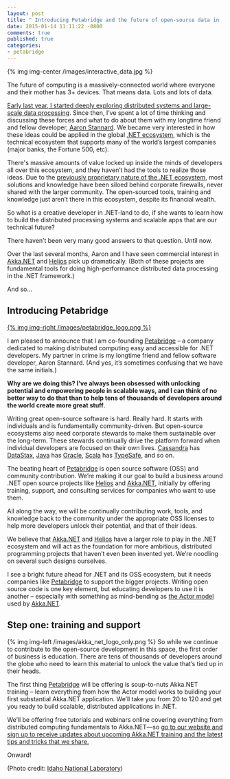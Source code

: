 ```yaml
---
layout: post
title: " Introducing Petabridge and the future of open-source data in .NET"
date: 2015-01-14 11:11:22 -0800
comments: true
published: true
categories: 
- petabridge
---
```


{% img img-center /images/interactive_data.jpg %}

The future of computing is a massively-connected world where everyone and their mother has 3+ devices. That means data. Lots and lots of data. 

[Early last year, I started deeply exploring distributed systems and large-scale data processing](http://andrewskotzko.com/follow-your-curiosity/). Since then, I’ve spent a lot of time thinking and discussing these forces and what to do about them with my longtime friend and fellow developer, [Aaron Stannard](http://www.aaronstannard.com/). We became very interested in how these ideas could be applied in the global [.NET ecosystem](https://en.wikipedia.org/wiki/.NET_Framework), which is the technical ecosystem that supports many of the world’s largest companies (major banks, the Fortune 500, etc).

There's massive amounts of value locked up inside the minds of developers all over this ecosystem, and they haven’t had the tools to realize those ideas. Due to the [previously proprietary nature of the .NET ecosystem](http://news.microsoft.com/2014/11/12/microsoft-takes-net-open-source-and-cross-platform-adds-new-development-capabilities-with-visual-studio-2015-net-2015-and-visual-studio-online/), most solutions and knowledge have been siloed behind corporate firewalls, never shared with the larger community. The open-sourced tools, training and knowledge just aren’t there in this ecosystem, despite its financial wealth.

So what is a creative developer in .NET-land to do, if she wants to learn how to build the distributed processing systems and scalable apps that are our technical future?

There haven’t been very many good answers to that question. Until now.

Over the last several months, Aaron and I have seen commercial interest in [Akka.NET](https://akkadotnet.github.io/) and [Helios](https://github.com/Aaronontheweb/helios) pick up dramatically. (Both of these projects are fundamental tools for doing high-performance distributed data processing in the .NET framework.) 

And so…

## Introducing Petabridge

<a href="http://twitter.com/petabridge">{% img img-right /images/petabridge_logo.png %}</a>

I am pleased to announce that I am co-founding [Petabridge](http://twitter.com/petabridge/) – a company dedicated to making distributed computing easy and accessible for .NET developers. My partner in crime is my longtime friend and fellow software developer, Aaron Stannard. (And yes, it’s sometimes confusing that we have the same initials.)

**Why are we doing this? I’ve always been obsessed with unlocking potential and empowering people in scalable ways, and I can think of no better way to do that than to help tens of thousands of developers around the world create more great stuff**. 

Writing great open-source software is hard. Really hard. It starts with individuals and is fundamentally community-driven. But open-source ecosystems also need corporate stewards to make them sustainable over the long-term. These stewards continually drive the platform forward when individual developers are focused on their own lives. [Cassandra](https://en.wikipedia.org/wiki/Apache_Cassandra) has [DataStax](http://datastax.com/), [Java](https://en.wikipedia.org/wiki/Java_(programming_language)) has [Oracle](http://www.oracle.com/index.html), [Scala](https://en.wikipedia.org/wiki/Scala_(programming_language)) has [TypeSafe](http://typesafe.com/), and so on. 

The beating heart of [Petabridge](http://twitter.com/petabridge/) is open source software (OSS) and community contribution. We’re making it our goal to build a business around .NET open source projects like [Helios](https://github.com/Aaronontheweb/helios) and [Akka.NET](https://akkadotnet.github.io/), initially by offering training, support, and consulting services for companies who want to use them. 

All along the way, we will be continually contributing work, tools, and knowledge back to the community under the appropriate OSS licenses to help more developers unlock their potential, and that of their ideas. 

We believe that [Akka.NET](https://akkadotnet.github.io/) and [Helios](https://github.com/Aaronontheweb/helios) have a larger role <!-- more --> to play in the .NET ecosystem and will act as the foundation for more ambitious, distributed programming projects that haven’t even been invented yet. We’re noodling on several such designs ourselves.

I see a bright future ahead for .NET and its OSS ecosystem, but it needs companies like [Petabridge](http://twitter.com/petabridge/) to support the bigger projects. Writing open source code is one key element, but educating developers to use it is another – especially with something as mind-bending as [the Actor model](https://en.wikipedia.org/wiki/Actor_model) used by [Akka.NET](https://akkadotnet.github.io/).

## Step one: training and support
{% img img-left /images/akka_net_logo_only.png %} So while we continue to contribute to the open-source development in this space, the first order of business is education. There are tens of thousands of developers around the globe who need to learn this material to unlock the value that’s tied up in their heads.

The first thing [Petabridge](http://twitter.com/petabridge/) will be offering is soup-to-nuts Akka.NET training – learn everything from how the Actor model works to building your first substantial Akka.NET application. We’ll take you from 20 to 120 and get you ready to build scalable, distributed applications in .NET.

We’ll be offering free tutorials and webinars online covering everything from distributed computing fundamentals to Akka.NET—so [go to our website and sign up to receive updates about upcoming Akka.NET training and the latest tips and tricks that we share.](http://petabridge.com)

Onward!

<p class="photo-credit">(Photo credit: <a href="https://www.flickr.com/photos/inl/">Idaho National Laboratory</a>)</p>